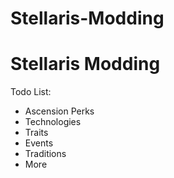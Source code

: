 # Stellaris-Modding

<h1>Stellaris Modding</h1>

<p>Todo List:</p>

* Ascension Perks
* Technologies
* Traits
* Events
* Traditions
* More